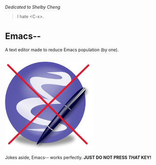 *Dedicated to Shelby Cheng*
> I hate &lt;C-x&gt;.
# Emacs--
A text editor made to reduce Emacs population (by one).  
&nbsp;

![](https://github.com/kk9uk/Emacs--/blob/main/Emacs--.png?raw=true)  

Jokes aside, Emacs-- works perfectly. **JUST DO NOT PRESS *THAT* KEY!**
